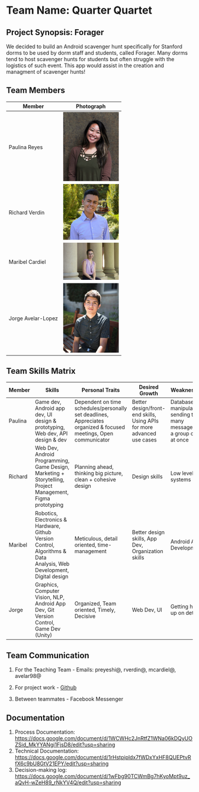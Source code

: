 # Team Name: Quarter Quartet


## Project Synopsis: Forager
We decided to build an Android scavenger hunt specifically for Stanford dorms to be used by dorm staff and students, called Forager. Many dorms tend to host scavenger hunts for students but often struggle with the logistics of such event. This app would assist in the creation and managment of scavenger hunts!


## Team Members

Member | Photograph
--- | ---
Paulina Reyes | <img src="team_images/paulinareyesphoto.jpg" alt="Paulina Reyes" title="Paulina Reyes" width="150">
Richard Verdin | <img src="team_images/Richard Portrait.jpg" alt="Richard Verdin" title="Richard Verdin" width="150">
Maribel Cardiel | <img src="team_images/IMG_4485.JPG" alt="Maribel Cardiel" title="Maribel Cardiel" width="150">
Jorge Avelar-Lopez | <img src="team_images/6139861_Avelar-Lopez_KATZQ_Photo.jpg" alt="Jorge Avelar-Lopez" title="Jorge Avelar-Lopez" width="150">

## Team Skills Matrix
Member | Skills | Personal Traits | Desired Growth | Weaknesses
--- | --- | --- | --- | ---
Paulina | Game dev, Android app dev, UI design & prototyping, Web dev, API design & dev | Dependent on time schedules/personally set deadlines, Appreciates organized & focused meetings, Open communicator | Better design/front-end skills, Using APIs for more advanced use cases | Database manipulation, sending too many messages to a group chat at once
Richard | Web Dev, Android Programming, Game Design, Marketing + Storytelling, Project Management, Figma prototyping | Planning ahead, thinking big picture, clean + cohesive design | Design skills | Low level systems
Maribel | Robotics, Electronics & Hardware, Github Version Control, Algorithms & Data Analysis, Web Development, Digital design | Meticulous, detail oriented, time-management | Better design skills, App Dev, Organization skills | Android App Development
Jorge | Graphics, Computer Vision, NLP, Android App Dev, Git Version Control, Game Dev (Unity) | Organized, Team oriented, Timely, Decisive | Web Dev, UI | Getting hung up on details

## Team Communication  
1. For the Teaching Team - Emails: preyeshi@, rverdin@, mcardiel@, avelar98@

2. For project work - [Github](https://github.com/orgs/StanfordCS194/teams/team-15/)

3. Between teammates - Facebook Messenger

## Documentation 
1. Process Documentation: https://docs.google.com/document/d/1WCWHc2JnRtfZ1WNa06kDQyUOZSid_MkYYANgi1FjsD8/edit?usp=sharing
2. Technical Documentation: https://docs.google.com/document/d/1rHstpipldx7fWDxYxHF8QUEPtvRfX6c9bU8GtV21EPY/edit?usp=sharing
3. Decision-making log: https://docs.google.com/document/d/1wFbg90TCWmBg7hKyoMpt9uz_aQvH-wZeH89_rNkYV4Q/edit?usp=sharing
